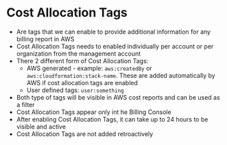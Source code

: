 # Cost Allocation Tags

- Are tags that we can enable to provide additional information for any billing report in AWS
- Cost Allocation Tags needs to enabled individually per account or per organization from the management account
- There 2 different form of Cost Allocation Tags:
    - AWS generated - example: `aws:createdBy` or `aws:cloudformation:stack-name`. These are added automatically by AWS if cost allocation tags are enabled
    - User defined tags: `user:something`
- Both type of tags will be visible in AWS cost reports and can be used as a filter
- Cost Allocation Tags appear only int he Billing Console
- After enabling Cost Allocation Tags, it can take up to 24 hours to be visible and active
- Cost Allocation Tags are not added retroactively